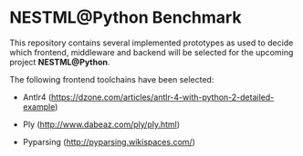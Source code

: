 # NESTML@Python Benchmark

This repository contains several implemented prototypes as used to decide which frontend, middleware and backend will be selected for the upcoming project **NESTML@Python**.


The following frontend toolchains have been selected:

- Antlr4 (https://dzone.com/articles/antlr-4-with-python-2-detailed-example)

- Ply (http://www.dabeaz.com/ply/ply.html)

- Pyparsing (http://pyparsing.wikispaces.com/)




